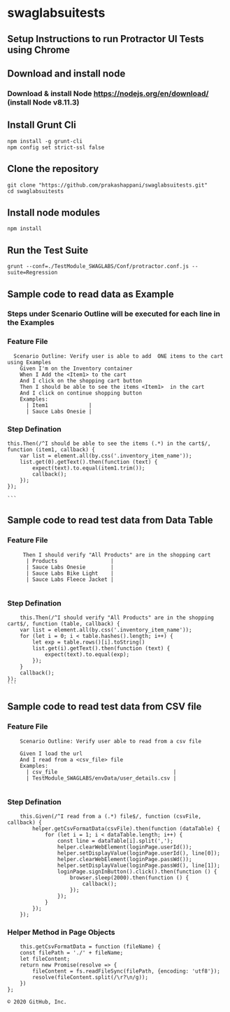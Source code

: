 # swaglabsuitests
## Setup Instructions to run Protractor UI Tests using Chrome

## Download and install node
### Download & install Node  https://nodejs.org/en/download/  (install Node v8.11.3)

## Install Grunt Cli
```		
npm install -g grunt-cli
npm config set strict-ssl false
```	

## Clone the repository
```	
git clone "https://github.com/prakashappani/swaglabsuitests.git"
cd swaglabsuitests
```	

## Install node modules 
```	
npm install
```

## Run the Test Suite
```
grunt --conf=./TestModule_SWAGLABS/Conf/protractor.conf.js --suite=Regression
```

## Sample code to read data as Example
### Steps under Scenario Outline will be executed for each line in the Examples

### Feature File
```
  Scenario Outline: Verify user is able to add  ONE items to the cart using Examples
    Given I'm on the Inventory container
    When I Add the <Item1> to the cart
    And I click on the shopping cart button
    Then I should be able to see the items <Item1>  in the cart
    And I click on continue shopping button
    Examples:
      | Item1             |
      | Sauce Labs Onesie |
```      
### Step Defination
    this.Then(/^I should be able to see the items (.*) in the cart$/, function (item1, callback) {
        var list = element.all(by.css('.inventory_item_name'));
        list.get(0).getText().then(function (text) {
            expect(text).to.equal(item1.trim());
            callback();
        });
    });

    ```

## Sample code to read test data from Data Table

### Feature File
```
     Then I should verify "All Products" are in the shopping cart
      | Products                 |
      | Sauce Labs Onesie        |
      | Sauce Labs Bike Light    |
      | Sauce Labs Fleece Jacket |
      
```      
### Step Defination
        this.Then(/^I should verify "All Products" are in the shopping cart$/, function (table, callback) {
        var list = element.all(by.css('.inventory_item_name'));
        for (let i = 0; i < table.hashes().length; i++) {
            let exp = table.rows()[i].toString()
            list.get(i).getText().then(function (text) {
                expect(text).to.equal(exp);
            });
        }
        callback();
    });
    ```

## Sample code to read test data from CSV file

### Feature File
```
    Scenario Outline: Verify user able to read from a csv file

    Given I load the url
    And I read from a <csv_file> file
    Examples:
      | csv_file                                     |
      | TestModule_SWAGLABS/envData/user_details.csv |
      
```      
### Step Defination
```  
    this.Given(/^I read from a (.*) file$/, function (csvFile, callback) {
        helper.getCsvFormatData(csvFile).then(function (dataTable) {
            for (let i = 1; i < dataTable.length; i++) {
                const line = dataTable[i].split(',');
                helper.clearWebElement(loginPage.userId());
                helper.setDisplayValue(loginPage.userId(), line[0]);
                helper.clearWebElement(loginPage.passWd());
                helper.setDisplayValue(loginPage.passWd(), line[1]);
                loginPage.signInButton().click().then(function () {
                    browser.sleep(2000).then(function () {
                        callback();
                    });
                });
            }
        });
    }); 
```
### Helper Method in Page Objects 
 
        this.getCsvFormatData = function (fileName) {
        const filePath = './' + fileName;
        let fileContent;
        return new Promise(resolve => {
            fileContent = fs.readFileSync(filePath, {encoding: 'utf8'});
            resolve(fileContent.split(/\r?\n/g));
        })
    };
```
© 2020 GitHub, Inc.
